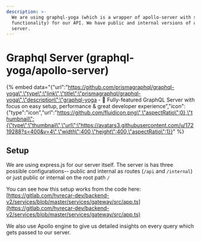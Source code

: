 ```yaml
---
description: >-
  We are using graphql-yoga (which is a wrapper of apollo-server with some added
  functionality) for our API. We have public and internal versions of our
  server.
---
```


# Graphql Server \(graphql-yoga/apollo-server\)

{% embed data="{\"url\":\"https://github.com/prismagraphql/graphql-yoga\",\"type\":\"link\",\"title\":\"prismagraphql/graphql-yoga\",\"description\":\"graphql-yoga - 🧘 Fully-featured GraphQL Server with focus on easy setup, performance & great developer experience\",\"icon\":{\"type\":\"icon\",\"url\":\"https://github.com/fluidicon.png\",\"aspectRatio\":0},\"thumbnail\":{\"type\":\"thumbnail\",\"url\":\"https://avatars3.githubusercontent.com/u/17219288?s=400&v=4\",\"width\":400,\"height\":400,\"aspectRatio\":1}}" %}

## Setup

We are using express.js for our server itself.  The server is has three possible configurations-- public and internal as routes \(`/api` and `/internal`\)  or just public or internal on the root path `/`

You can see how this setup works from the code here: [https://gitlab.com/hyrecar-dev/backend-v2/services/blob/master/services/gateway/src/app.ts](https://gitlab.com/hyrecar-dev/backend-v2/services/blob/master/services/gateway/src/app.ts)

We also use Apollo engine to give us detailed insights on every query which gets passed to our server.

